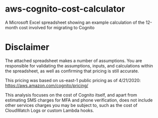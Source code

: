# aws-cognito-cost-calculator

A Microsoft Excel spreadsheet showing an example calculation of the 12-month cost involved for migrating to Cognito

# Disclaimer

The attached spreadsheet makes a number of assumptions. You are responsible for validating the assumptions, inputs, and calculations within the spreadsheet, as well as confirming that pricing is still accurate. 

This pricing was based on us-east-1 public pricing as of 4/21/2020:
https://aws.amazon.com/cognito/pricing/

This analysis focuses on the cost of Cognito itself, and apart from estimating SMS charges for MFA and phone verification, does not include other services charges you may be subject to, such as the cost of CloudWatch Logs or custom Lambda hooks.

